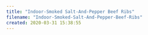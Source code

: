 ```yaml
---
title: "Indoor-Smoked Salt-And-Pepper Beef Ribs"
filename: "Indoor-Smoked-Salt-And-Pepper-Beef-Ribs"
created: 2020-03-31 15:38:55
---
```

